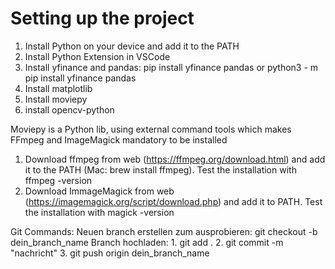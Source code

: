 # Setting up the project

  1. Install Python on your device and add it to the PATH
  2. Install Python Extension in VSCode
  3. Install yfinance and pandas: pip install yfinance pandas or python3 - m pip install yfinance pandas
  4. Install matplotlib
  5. Install moviepy
  6. install opencv-python

Moviepy is a Python lib, using external command tools which makes FFmpeg and ImageMagick mandatory to be installed

  1. Download ffmpeg from web (<https://ffmpeg.org/download.html>) and add it to the PATH (Mac: brew install ffmpeg). Test the installation with ffmpeg -version
  2. Download ImmageMagick from web (<https://imagemagick.org/script/download.php>) and add it to PATH. Test the installation with magick -version

Git Commands:
Neuen branch erstellen zum ausprobieren: git checkout -b dein_branch_name
Branch hochladen: 1. git add .
                  2. git commit -m "nachricht"
                  3. git push origin dein_branch_name
